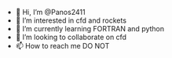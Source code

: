 - 👋 Hi, I’m @Panos2411
- 👀 I’m interested in cfd and rockets
- 🌱 I’m currently learning FORTRAN and python
- 💞️ I’m looking to collaborate on cfd
- 📫 How to reach me DO NOT

<!---
Panos2411/Panos2411 is a ✨ special ✨ repository because its `README.md` (this file) appears on your GitHub profile.
You can click the Preview link to take a look at your changes.
--->
